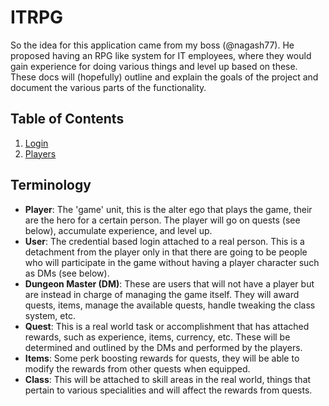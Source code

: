 # ITRPG

So the idea for this application came from my boss (@nagash77).  He proposed having
an RPG like system for IT employees, where they would gain experience for doing
various things and level up based on these.  These docs will (hopefully) outline
and explain the goals of the project and document the various parts of the
functionality.

## Table of Contents
1. [Login](login.md)
1. [Players](players.md)

## Terminology
* **Player**: The 'game' unit, this is the alter ego that plays the game, their are
the hero for a certain person.  The player will go on quests (see below), accumulate
experience, and level up.
* **User**: The credential based login attached to a real person.  This is a
detachment from the player only in that there are going to be people who will
participate in the game without having a player character such as DMs (see below).
* **Dungeon Master (DM)**: These are users that will not have a player but are instead
in charge of managing the game itself.  They will award quests, items, manage the
available quests, handle tweaking the class system, etc.
* **Quest**: This is a real world task or accomplishment that has attached rewards,
such as experience, items, currency, etc.  These will be determined and outlined by
the DMs and performed by the players.
* **Items**: Some perk boosting rewards for quests, they will be able to modify the
rewards from other quests when equipped.
* **Class**: This will be attached to skill areas in the real world, things that
pertain to various specialities and will affect the rewards from quests.
